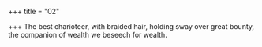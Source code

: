 +++
title = "02"

+++
The best charioteer, with braided hair, holding sway over great bounty, the companion of wealth we beseech for wealth.